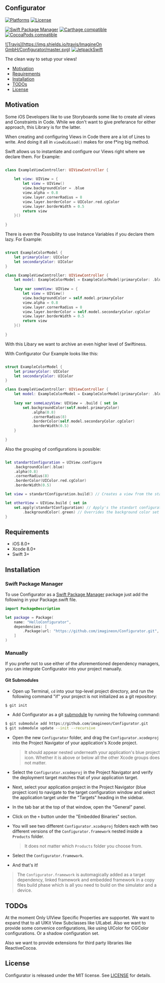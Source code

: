 ## Configurator

[![Platforms](https://img.shields.io/cocoapods/p/Configurator.svg)](https://cocoapods.org/pods/Configurator)
[![License](https://img.shields.io/cocoapods/l/Configurator.svg)](https://raw.githubusercontent.com/imagineonConfigurator/master/LICENSE)

[![Swift Package Manager](https://img.shields.io/badge/Swift%20Package%20Manager-compatible-brightgreen.svg)](https://github.com/apple/swift-package-manager)
[![Carthage compatible](https://img.shields.io/badge/Carthage-compatible-4BC51D.svg?style=flat)](https://github.com/Carthage/Carthage)
[![CocoaPods compatible](https://img.shields.io/cocoapods/v/Configurator.svg)](https://cocoapods.org/pods/Configurator)

[![Travis](https://img.shields.io/travis/ImagineOn GmbH/Configurator/master.svg)](https://travis-ci.org/imagineon/Configurator/branches)
[![JetpackSwift](https://img.shields.io/badge/JetpackSwift-framework-red.svg)](http://github.com/JetpackSwift/Framework)

The clean way to setup your views!

- [Motivation](#motivation)
- [Requirements](#requirements)
- [Installation](#installation)
- [TODOs](#todos)
- [License](#license)

## Motivation
Some iOS Developers like to use Storyboards some like to create all views and Constraints in Code.
While we don't want to give preferance for either approach, this Library is for the latter.

When creating and configuring Views in Code there are a lot of Lines to write.
And doing it all in `viewDidLoad()` makes for one f*ing big method.

Swift allows us to instantiate and configure our Views right where we declare them.
For Example:

```swift

class ExampleViewController: UIViewController {
	
	let view: UIView = {
    	let view = UIView()
		view.backgroundColor = .blue
		view.alpha = 0.8
		view.layer.cornerRadius = 8
		view.layer.borderColor = UIColor.red.cgColor
		view.layer.borderWidth = 0.5
		return view
	}()
	
}

```

There is even the Possibility to use Instance Variables if you declare them lazy.
For Example:

```swift

struct ExampleColorModel {
    let primaryColor: UIColor
    let secondaryColor: UIColor
}

class ExampleViewController: UIViewController {
    let model: ExampleColorModel = ExampleColorModel(primaryColor: .blue, secondaryColor: .red)
    
    lazy var someView: UIView = {
        let view = UIView()
        view.backgroundColor = self.model.primaryColor
        view.alpha = 0.8
        view.layer.cornerRadius = 8
        view.layer.borderColor = self.model.secondaryColor.cgColor
        view.layer.borderWidth = 0.5
        return view
    }()
    
}
```

With this Libary we want to archive an even higher level of Swiftiness.

With Configurator Our Example looks like this:

```swift

struct ExampleColorModel {
    let primaryColor: UIColor
    let secondaryColor: UIColor
}

class ExampleViewController: UIViewController {
    let model: ExampleColorModel = ExampleColorModel(primaryColor: .blue, secondaryColor: .red)
    
    lazy var someLazyView: UIView = .build { set in
        set.backgroundColor(self.model.primaryColor)
            .alpha(0.8)
            .cornerRadius(8)
            .borderColor(self.model.secondaryColor.cgColor)
            .borderWidth(0.5)
    }
    
}
```

Also the grouping of configurations is possible:

```swift

let standartConfiguration = UIView.configure
    .backgroundColor(.blue)
    .alpha(0.8)
    .cornerRadius(8)
    .borderColor(UIColor.red.cgColor)
    .borderWidth(0.5)

let view = standartConfiguration.build() // Creates a view from the standart configuration

let otherView = UIView.build { set in
    set.apply(standartConfiguration) // Apply's the standart configuration
        .backgroundColor(.green) // Overrides the background color set by the standart configuration
}

```



## Requirements

- iOS 8.0+
- Xcode 8.0+
- Swift 3+

## Installation

<!-- ### CocoaPods

[CocoaPods](http://cocoapods.org) is a dependency manager for Cocoa projects. You can install it with the following command:

```bash
$ gem install cocoapods
```

> CocoaPods 1.1.0+ is required to build Configurator 0.0.1+.

To integrate Configurator into your Xcode project using CocoaPods, specify it in your `Podfile`:

```ruby
source 'https://github.com/CocoaPods/Specs.git'
platform :ios, '8.0'
use_frameworks!

pod 'Configurator', '~> 0.0.1'
```

Then, run the following command:

```bash
$ pod install
```

### Carthage

[Carthage](https://github.com/Carthage/Carthage) is a decentralized dependency manager that automates the process of adding frameworks to your Cocoa application.

You can install Carthage with [Homebrew](http://brew.sh/) using the following command:

```bash
$ brew update
$ brew install carthage
```

To integrate Configurator into your Xcode project using Carthage, specify it in your `Cartfile`:

```ogdl
github "Configurator/Configurator" ~> 0.0.1
``` -->
### Swift Package Manager

To use Configurator as a [Swift Package Manager](https://swift.org/package-manager/) package just add the following in your Package.swift file.

``` swift
import PackageDescription

let package = Package(
    name: "HelloConfigurator",
    dependencies: [
        .Package(url: "https://github.com/imagineon/Configurator.git", "0.0.1")
    ]
)
```

### Manually

If you prefer not to use either of the aforementioned dependency managers, you can integrate Configurator into your project manually.

#### Git Submodules

- Open up Terminal, `cd` into your top-level project directory, and run the following command "if" your project is not initialized as a git repository:

```bash
$ git init
```

- Add Configurator as a git [submodule](http://git-scm.com/docs/git-submodule) by running the following command:

```bash
$ git submodule add https://github.com/imagineon/Configurator.git
$ git submodule update --init --recursive
```

- Open the new `Configurator` folder, and drag the `Configurator.xcodeproj` into the Project Navigator of your application's Xcode project.

    > It should appear nested underneath your application's blue project icon. Whether it is above or below all the other Xcode groups does not matter.

- Select the `Configurator.xcodeproj` in the Project Navigator and verify the deployment target matches that of your application target.
- Next, select your application project in the Project Navigator (blue project icon) to navigate to the target configuration window and select the application target under the "Targets" heading in the sidebar.
- In the tab bar at the top of that window, open the "General" panel.
- Click on the `+` button under the "Embedded Binaries" section.
- You will see two different `Configurator.xcodeproj` folders each with two different versions of the `Configurator.framework` nested inside a `Products` folder.

    > It does not matter which `Products` folder you choose from.

- Select the `Configurator.framework`.

- And that's it!

> The `Configurator.framework` is automagically added as a target dependency, linked framework and embedded framework in a copy files build phase which is all you need to build on the simulator and a device.

## TODOs

At the moment Only UIView Specific Properties are supportet. We want to expand that to all UIKit View Subclasses like UILabel.
Also we want to provide some convenice configurations, like using UIColor for CGColor configurations. Or a shadow configuration set.

Also we want to provide extensions for third party libraries like ReactiveCocoa.

## License

Configurator is released under the MIT license. See [LICENSE](https://github.com/imagineon/Configurator/blob/master/LICENSE) for details.
